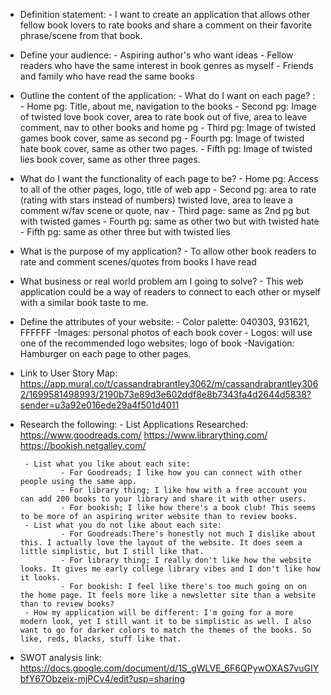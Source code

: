 - Definition statement:
        - I want to create an application that allows other fellow book lovers to rate books and share a comment on
        their favorite phrase/scene from that book.
- Define your audience:
        - Aspiring author's who want ideas
        - Fellow readers who have the same interest in book genres as myself
        - Friends and family who have read the same books
- Outline the content of the application:
      - What do I want on each page? :
        - Home pg: Title, about me, navigation to the books
        - Second pg: Image of twisted love book cover, area to rate book out of five, area to leave comment,
        nav to other books and home pg
        - Third pg: Image of twisted games book cover, same as second pg
        - Fourth pg: Image of twisted hate book cover, same as other two pages.
        - Fifth pg: Image of twisted lies book cover, same as other three pages.
- What do I want the functionality of each page to be?
        - Home pg: Access to all of the other pages, logo, title of web app
        - Second pg: area to rate (rating with stars instead of numbers) twisted love, area to leave a comment w/fav scene or quote, nav
        - Third page: same as 2nd pg but with twisted games
        - Fourth pg: same as other two but with twisted hate
        - Fifth pg: same as other three but with twisted lies
- What is the purpose of my application?
        - To allow other book readers to rate and comment scenes/quotes from books I have read
- What business or real world problem am I going to solve?
        - This web application could be a way of readers to connect to each other or myself with a
        similar book taste to me.
- Define the attributes of your website:
        - Color palette: 040303, 931621, FFFFFF
        -Images: personal photos of each book cover
        - Logos: will use one of the recommended logo websites; logo of book
        -Navigation: Hamburger on each page to other pages.
- Link to User Story Map: https://app.mural.co/t/cassandrabrantley3062/m/cassandrabrantley3062/1699581498993/2190b73e89d3e602ddf8e8b7343fa4d2644d5838?sender=u3a92e016ede29a4f501d4011
- Research the following:
       - List Applications Researched: https://www.goodreads.com/
https://www.librarything.com/
https://bookish.netgalley.com/

       - List what you like about each site:
               - For Goodreads; I like how you can connect with other people using the same app.
               - For library thing; I like how with a free account you can add 200 books to your library and share it with other users.
               - For bookish; I like how there's a book club! This seems to be more of an aspiring writer website than to review books.
       - List what you do not like about each site:
               - For Goodreads:There's honestly not much I dislike about this. I actually love the layout of the website. It does seem a little simplistic, but I still like that.
               - For library thing; I really don't like how the website looks. It gives me early college library vibes and I don't like how it looks.
               - For bookish: I feel like there's too much going on on the home page. It feels more like a newsletter site than a website than to review books?
       - How my application will be different: I'm going for a more modern look, yet I still want it to be simplistic as well. I also want to go for darker colors to match the themes of the books. So like, reds, blacks, stuff like that.
- SWOT analysis link: https://docs.google.com/document/d/1S_gWLVE_6F6QPywOXAS7vuGIYbfY67Obzeix-mjPCv4/edit?usp=sharing

